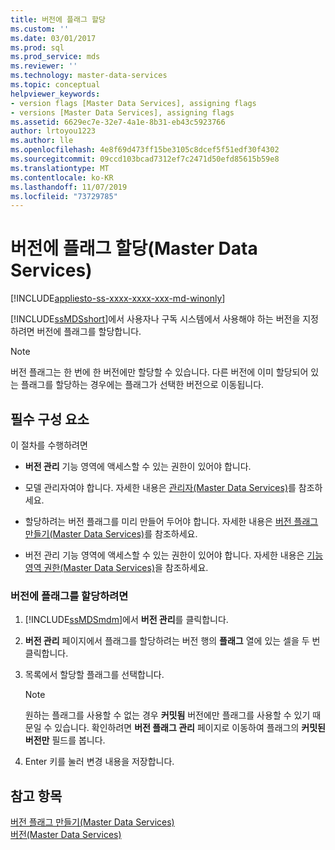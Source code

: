 ```yaml
---
title: 버전에 플래그 할당
ms.custom: ''
ms.date: 03/01/2017
ms.prod: sql
ms.prod_service: mds
ms.reviewer: ''
ms.technology: master-data-services
ms.topic: conceptual
helpviewer_keywords:
- version flags [Master Data Services], assigning flags
- versions [Master Data Services], assigning flags
ms.assetid: 6629ec7e-32e7-4a1e-8b31-eb43c5923766
author: lrtoyou1223
ms.author: lle
ms.openlocfilehash: 4e8f69d473ff15be3105c8dcef5f51edf30f4302
ms.sourcegitcommit: 09ccd103bcad7312ef7c2471d50efd85615b59e8
ms.translationtype: MT
ms.contentlocale: ko-KR
ms.lasthandoff: 11/07/2019
ms.locfileid: "73729785"
---
```

# <a name="assign-a-flag-to-a-version-master-data-services"></a>버전에 플래그 할당(Master Data Services)

[!INCLUDE[appliesto-ss-xxxx-xxxx-xxx-md-winonly](../includes/appliesto-ss-xxxx-xxxx-xxx-md-winonly.md)]

  [!INCLUDE[ssMDSshort](../includes/ssmdsshort-md.md)]에서 사용자나 구독 시스템에서 사용해야 하는 버전을 지정하려면 버전에 플래그를 할당합니다.  
  
> [!NOTE]  
>  버전 플래그는 한 번에 한 버전에만 할당할 수 있습니다. 다른 버전에 이미 할당되어 있는 플래그를 할당하는 경우에는 플래그가 선택한 버전으로 이동됩니다.  
  
## <a name="prerequisites"></a>필수 구성 요소  
 이 절차를 수행하려면  
  
-   **버전 관리** 기능 영역에 액세스할 수 있는 권한이 있어야 합니다.  
  
-   모델 관리자여야 합니다. 자세한 내용은 [관리자&#40;Master Data Services&#41;](../master-data-services/administrators-master-data-services.md)를 참조하세요.  
  
-   할당하려는 버전 플래그를 미리 만들어 두어야 합니다. 자세한 내용은 [버전 플래그 만들기&#40;Master Data Services&#41;](../master-data-services/create-a-version-flag-master-data-services.md)를 참조하세요.  
  
-   버전 관리 기능 영역에 액세스할 수 있는 권한이 있어야 합니다. 자세한 내용은 [기능 영역 권한&#40;Master Data Services&#41;](../master-data-services/functional-area-permissions-master-data-services.md)을 참조하세요.  
  
### <a name="to-assign-a-flag-to-a-version"></a>버전에 플래그를 할당하려면  
  
1.  [!INCLUDE[ssMDSmdm](../includes/ssmdsmdm-md.md)]에서 **버전 관리**를 클릭합니다.  
  
2.  **버전 관리** 페이지에서 플래그를 할당하려는 버전 행의 **플래그** 열에 있는 셀을 두 번 클릭합니다.  
  
3.  목록에서 할당할 플래그를 선택합니다.  
  
    > [!NOTE]  
    >  원하는 플래그를 사용할 수 없는 경우 **커밋됨** 버전에만 플래그를 사용할 수 있기 때문일 수 있습니다. 확인하려면 **버전 플래그 관리** 페이지로 이동하여 플래그의 **커밋된 버전만** 필드를 봅니다.  
  
4.  Enter 키를 눌러 변경 내용을 저장합니다.  
  
## <a name="see-also"></a>참고 항목  
 [버전 플래그 만들기&#40;Master Data Services&#41;](../master-data-services/create-a-version-flag-master-data-services.md)   
 [버전&#40;Master Data Services&#41;](../master-data-services/versions-master-data-services.md)  
  
  
